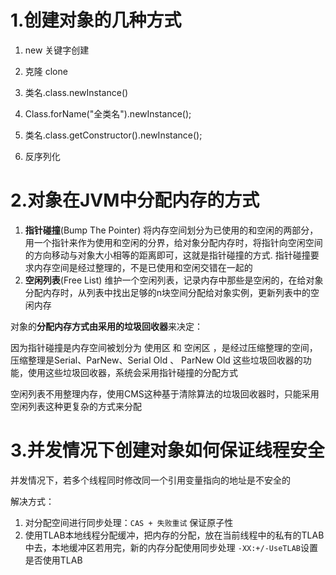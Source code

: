 
# 1.创建对象的几种方式
1. new 关键字创建

2. 克隆 clone
3. 类名.class.newInstance() 
  4. Class.forName("全类名").newInstance();
5. 类名.class.getConstructor().newInstance();
 6. 反序列化

# 2.对象在JVM中分配内存的方式
1. **指针碰撞**(Bump The Pointer)
	将内存空间划分为已使用的和空闲的两部分，用一个指针来作为使用和空闲的分界，给对象分配内存时，将指针向空闲空间的方向移动与对象大小相等的距离即可，这就是指针碰撞的方式.
	指针碰撞要求内存空间是经过整理的，不是已使用和空闲交错在一起的
2. **空闲列表**(Free List)
	维护一个空闲列表，记录内存中那些是空闲的，在给对象分配内存时，从列表中找出足够的n块空间分配给对象实例，更新列表中的空闲内存
	
	
	

对象的**分配内存方式由采用的垃圾回收器**来决定：

因为指针碰撞是内存空间被划分为 使用区 和 空闲区 ，是经过压缩整理的空间，压缩整理是Serial、ParNew、Serial Old 、 ParNew Old 这些垃圾回收器的功能，使用这些垃圾回收器，系统会采用指针碰撞的分配方式

空闲列表不用整理内存，使用CMS这种基于清除算法的垃圾回收器时，只能采用空闲列表这种更复杂的方式来分配

# 3.并发情况下创建对象如何保证线程安全
并发情况下，若多个线程同时修改同一个引用变量指向的地址是不安全的

解决方式：
1. 对分配空间进行同步处理：`CAS + 失败重试` 保证原子性
2. 使用TLAB本地线程分配缓冲，把内存的分配，放在当前线程中的私有的TLAB中去，本地缓冲区若用完，新的内存分配使用同步处理
	`-XX:+/-UseTLAB`设置是否使用TLAB
